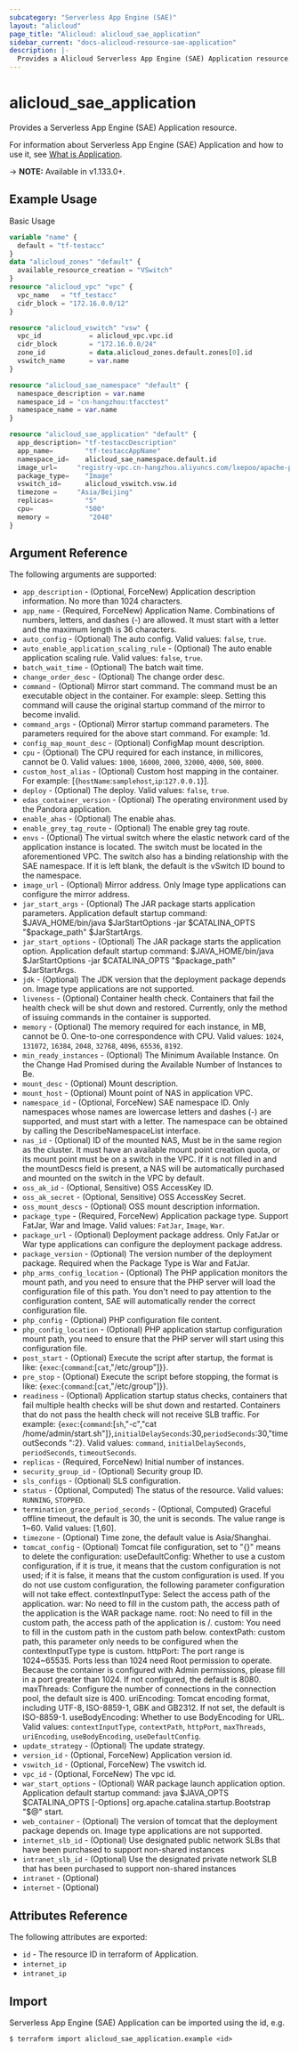 ```yaml
---
subcategory: "Serverless App Engine (SAE)"
layout: "alicloud"
page_title: "Alicloud: alicloud_sae_application"
sidebar_current: "docs-alicloud-resource-sae-application"
description: |-
  Provides a Alicloud Serverless App Engine (SAE) Application resource.
---
```


# alicloud\_sae\_application

Provides a Serverless App Engine (SAE) Application resource.

For information about Serverless App Engine (SAE) Application and how to use it, see [What is Application](https://help.aliyun.com/document_detail/97792.html).

-> **NOTE:** Available in v1.133.0+.

## Example Usage

Basic Usage

```terraform
variable "name" {
  default = "tf-testacc"
}
data "alicloud_zones" "default" {
  available_resource_creation = "VSwitch"
}
resource "alicloud_vpc" "vpc" {
  vpc_name   = "tf_testacc"
  cidr_block = "172.16.0.0/12"
}

resource "alicloud_vswitch" "vsw" {
  vpc_id            = alicloud_vpc.vpc.id
  cidr_block        = "172.16.0.0/24"
  zone_id           = data.alicloud_zones.default.zones[0].id
  vswitch_name      = var.name
}

resource "alicloud_sae_namespace" "default" {
  namespace_description = var.name
  namespace_id = "cn-hangzhou:tfacctest"
  namespace_name = var.name
}

resource "alicloud_sae_application" "default" {
  app_description= "tf-testaccDescription"
  app_name=        "tf-testaccAppName"
  namespace_id=    alicloud_sae_namespace.default.id
  image_url=     "registry-vpc.cn-hangzhou.aliyuncs.com/lxepoo/apache-php5"
  package_type=    "Image"
  vswitch_id=      alicloud_vswitch.vsw.id
  timezone =     "Asia/Beijing"
  replicas=        "5"
  cpu=             "500"
  memory =          "2048"
}
```

## Argument Reference

The following arguments are supported:

* `app_description` - (Optional, ForceNew) Application description information. No more than 1024 characters.
* `app_name` - (Required, ForceNew) Application Name. Combinations of numbers, letters, and dashes (-) are allowed. It must start with a letter and the maximum length is 36 characters.
* `auto_config` - (Optional) The auto config. Valid values: `false`, `true`.
* `auto_enable_application_scaling_rule` - (Optional) The auto enable application scaling rule. Valid values: `false`, `true`.
* `batch_wait_time` - (Optional) The batch wait time.
* `change_order_desc` - (Optional) The change order desc.
* `command` - (Optional) Mirror start command. The command must be an executable object in the container. For example: sleep. Setting this command will cause the original startup command of the mirror to become invalid.
* `command_args` - (Optional) Mirror startup command parameters. The parameters required for the above start command. For example: 1d.
* `config_map_mount_desc` - (Optional) ConfigMap mount description.
* `cpu` - (Optional) The CPU required for each instance, in millicores, cannot be 0. Valid values: `1000`, `16000`, `2000`, `32000`, `4000`, `500`, `8000`.
* `custom_host_alias` - (Optional) Custom host mapping in the container. For example: [{`hostName`:`samplehost`,`ip`:`127.0.0.1`}].
* `deploy` - (Optional) The deploy. Valid values: `false`, `true`.
* `edas_container_version` - (Optional) The operating environment used by the Pandora application.
* `enable_ahas` - (Optional) The enable ahas.
* `enable_grey_tag_route` - (Optional) The enable grey tag route.
* `envs` - (Optional) The virtual switch where the elastic network card of the application instance is located. The switch must be located in the aforementioned VPC. The switch also has a binding relationship with the SAE namespace. If it is left blank, the default is the vSwitch ID bound to the namespace.
* `image_url` - (Optional) Mirror address. Only Image type applications can configure the mirror address.
* `jar_start_args` - (Optional) The JAR package starts application parameters. Application default startup command: $JAVA_HOME/bin/java $JarStartOptions -jar $CATALINA_OPTS "$package_path" $JarStartArgs.
* `jar_start_options` - (Optional) The JAR package starts the application option. Application default startup command: $JAVA_HOME/bin/java $JarStartOptions -jar $CATALINA_OPTS "$package_path" $JarStartArgs.
* `jdk` - (Optional) The JDK version that the deployment package depends on. Image type applications are not supported.
* `liveness` - (Optional) Container health check. Containers that fail the health check will be shut down and restored. Currently, only the method of issuing commands in the container is supported.
* `memory` - (Optional) The memory required for each instance, in MB, cannot be 0. One-to-one correspondence with CPU. Valid values: `1024`, `131072`, `16384`, `2048`, `32768`, `4096`, `65536`, `8192`.
* `min_ready_instances` - (Optional) The Minimum Available Instance. On the Change Had Promised during the Available Number of Instances to Be.
* `mount_desc` - (Optional) Mount description.
* `mount_host` - (Optional) Mount point of NAS in application VPC.
* `namespace_id` - (Optional, ForceNew) SAE namespace ID. Only namespaces whose names are lowercase letters and dashes (-) are supported, and must start with a letter. The namespace can be obtained by calling the DescribeNamespaceList interface.
* `nas_id` - (Optional) ID of the mounted NAS, Must be in the same region as the cluster. It must have an available mount point creation quota, or its mount point must be on a switch in the VPC. If it is not filled in and the mountDescs field is present, a NAS will be automatically purchased and mounted on the switch in the VPC by default.
* `oss_ak_id` - (Optional, Sensitive) OSS AccessKey ID.
* `oss_ak_secret` - (Optional, Sensitive) OSS  AccessKey Secret.
* `oss_mount_descs` - (Optional) OSS mount description information.
* `package_type` - (Required, ForceNew) Application package type. Support FatJar, War and Image. Valid values: `FatJar`, `Image`, `War`.
* `package_url` - (Optional) Deployment package address. Only FatJar or War type applications can configure the deployment package address.
* `package_version` - (Optional) The version number of the deployment package. Required when the Package Type is War and FatJar.
* `php_arms_config_location` - (Optional) The PHP application monitors the mount path, and you need to ensure that the PHP server will load the configuration file of this path. You don't need to pay attention to the configuration content, SAE will automatically render the correct configuration file.
* `php_config` - (Optional) PHP configuration file content.
* `php_config_location` - (Optional) PHP application startup configuration mount path, you need to ensure that the PHP server will start using this configuration file.
* `post_start` - (Optional) Execute the script after startup, the format is like: {`exec`:{`command`:[`cat`,"/etc/group"]}}.
* `pre_stop` - (Optional) Execute the script before stopping, the format is like: {`exec`:{`command`:[`cat`,"/etc/group"]}}.
* `readiness` - (Optional) Application startup status checks, containers that fail multiple health checks will be shut down and restarted. Containers that do not pass the health check will not receive SLB traffic. For example: {`exec`:{`command`:[`sh`,"-c","cat /home/admin/start.sh"]},`initialDelaySeconds`:30,`periodSeconds`:30,"timeoutSeconds ":2}. Valid values: `command`, `initialDelaySeconds`, `periodSeconds`, `timeoutSeconds`.
* `replicas` - (Required, ForceNew) Initial number of instances.
* `security_group_id` - (Optional) Security group ID.
* `sls_configs` - (Optional) SLS  configuration.
* `status` - (Optional, Computed) The status of the resource. Valid values: `RUNNING`, `STOPPED`.
* `termination_grace_period_seconds` - (Optional, Computed) Graceful offline timeout, the default is 30, the unit is seconds. The value range is 1~60. Valid values: [1,60].
* `timezone` - (Optional) Time zone, the default value is Asia/Shanghai.
* `tomcat_config` - (Optional) Tomcat file configuration, set to "{}" means to delete the configuration:  useDefaultConfig: Whether to use a custom configuration, if it is true, it means that the custom configuration is not used; if it is false, it means that the custom configuration is used. If you do not use custom configuration, the following parameter configuration will not take effect.  contextInputType: Select the access path of the application.  war: No need to fill in the custom path, the access path of the application is the WAR package name. root: No need to fill in the custom path, the access path of the application is /. custom: You need to fill in the custom path in the custom path below. contextPath: custom path, this parameter only needs to be configured when the contextInputType type is custom.  httpPort: The port range is 1024~65535. Ports less than 1024 need Root permission to operate. Because the container is configured with Admin permissions, please fill in a port greater than 1024. If not configured, the default is 8080. maxThreads: Configure the number of connections in the connection pool, the default size is 400. uriEncoding: Tomcat encoding format, including UTF-8, ISO-8859-1, GBK and GB2312. If not set, the default is ISO-8859-1. useBodyEncoding: Whether to use BodyEncoding for URL. Valid values: `contextInputType`, `contextPath`, `httpPort`, `maxThreads`, `uriEncoding`, `useBodyEncoding`, `useDefaultConfig`.
* `update_strategy` - (Optional) The update strategy.
* `version_id` - (Optional, ForceNew) Application version id.
* `vswitch_id` - (Optional, ForceNew) The vswitch id.
* `vpc_id` - (Optional, ForceNew) The vpc id.
* `war_start_options` - (Optional) WAR package launch application option. Application default startup command: java $JAVA_OPTS $CATALINA_OPTS [-Options] org.apache.catalina.startup.Bootstrap "$@" start.
* `web_container` - (Optional) The version of tomcat that the deployment package depends on. Image type applications are not supported.
* `internet_slb_id` - (Optional) Use designated public network SLBs that have been purchased to support non-shared instances
* `intranet_slb_id` - (Optional) Use the designated private network SLB that has been purchased to support non-shared instances
* `intranet` - (Optional)
* `internet` - (Optional)




## Attributes Reference

The following attributes are exported:

* `id` - The resource ID in terraform of Application.
* `internet_ip`
* `intranet_ip`

## Import

Serverless App Engine (SAE) Application can be imported using the id, e.g.

```
$ terraform import alicloud_sae_application.example <id>
```